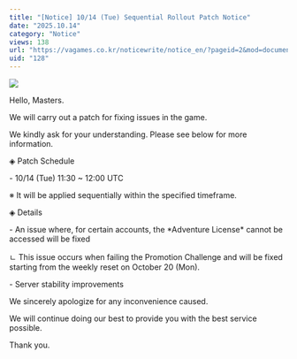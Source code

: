```yaml
---
title: "[Notice] 10/14 (Tue) Sequential Rollout Patch Notice"
date: "2025.10.14"
category: "Notice"
views: 138
url: "https://vagames.co.kr/noticewrite/notice_en/?pageid=2&mod=document&uid=128"
uid: "128"
---
```


![](/images/news/live/en/128-c82424bb.png)

Hello, Masters.

  

We will carry out a patch for fixing issues in the game.

We kindly ask for your understanding. Please see below for more information.

  

◈ Patch Schedule

\- 10/14 (Tue) 11:30 ~ 12:00 UTC

※ It will be applied sequentially within the specified timeframe.

  

◈ Details

\- An issue where, for certain accounts, the \*Adventure License\* cannot be accessed will be fixed

ㄴ This issue occurs when failing the Promotion Challenge and will be fixed starting from the weekly reset on October 20 (Mon).

\- Server stability improvements

  

  

We sincerely apologize for any inconvenience caused.

We will continue doing our best to provide you with the best service possible.

  

Thank you.